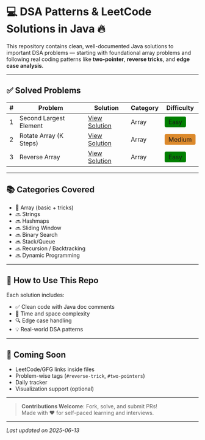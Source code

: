 # 💻 DSA Patterns & LeetCode Solutions in Java 🔥

This repository contains clean, well-documented Java solutions to important DSA problems — starting with foundational array problems and following real coding patterns like **two-pointer**, **reverse tricks**, and **edge case analysis**.

---

## ✅ Solved Problems

| #   | Problem                | Solution                                     | Category | Difficulty                                                                                 |
| --- | ---------------------- | -------------------------------------------- | -------- | ------------------------------------------------------------------------------------------ |
| 1   | Second Largest Element | [View Solution](./Arrays/secondLargest.java) | Array    | <span style="background-color:green; padding:4px 10px; border-radius:4px;">Easy</span>     |
| 2   | Rotate Array (K Steps) | [View Solution](./Arrays/rotateArray.java)   | Array    | <span style="background-color:#dc892b; padding:4px 10px; border-radius:4px;">Medium </span> |
| 3   | Reverse Array          | [View Solution](./Arrays/reverseArray.java)  | Array    | <span style="background-color:green; padding:4px 10px; border-radius:4px;">Easy</span>                                                                                   |

---

## 📚 Categories Covered

- 🔁 Array (basic + tricks)
- 🔜 Strings
- 🔜 Hashmaps
- 🔜 Sliding Window
- 🔜 Binary Search
- 🔜 Stack/Queue
- 🔜 Recursion / Backtracking
- 🔜 Dynamic Programming

---

## 🚀 How to Use This Repo

Each solution includes:

- ✅ Clean code with Java doc comments
- 📌 Time and space complexity
- 🔍 Edge case handling
- 💡 Real-world DSA patterns

---

## 🌟 Coming Soon

- LeetCode/GFG links inside files
- Problem-wise tags (`#reverse-trick`, `#two-pointers`)
- Daily tracker
- Visualization support (optional)

---

> **Contributions Welcome**: Fork, solve, and submit PRs!  
> Made with ❤️ for self-paced learning and interviews.

---

_Last updated on 2025-06-13_
